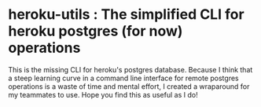 # heroku-utils : The simplified CLI for heroku postgres (for now) operations


This is the missing CLI for heroku's postgres database. Because I think that a steep learning curve in a command line interface for remote postgres operations is a waste of time and mental effort, I created a wraparound for my teammates to use. Hope you find this as useful as I do!
